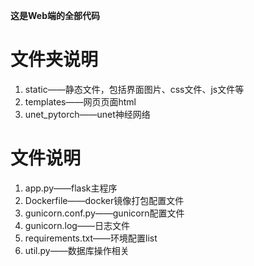**这是Web端的全部代码**

# 文件夹说明
1. static——静态文件，包括界面图片、css文件、js文件等
2. templates——网页页面html
3. unet_pytorch——unet神经网络

# 文件说明
1. app.py——flask主程序
2. Dockerfile——docker镜像打包配置文件
3. gunicorn.conf.py——gunicorn配置文件
4. gunicorn.log——日志文件
5. requirements.txt——环境配置list
6. util.py——数据库操作相关